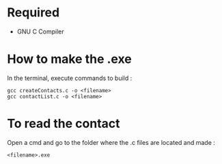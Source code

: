# Required

- GNU C Compiler

# How to make the .exe

In the terminal, execute commands to build :

`gcc createContacts.c -o <filename>`<br>
`gcc contactList.c -o <filename>`

# To read the contact

Open a cmd and go to the folder where the .c files are located and made :

`<filename>.exe`